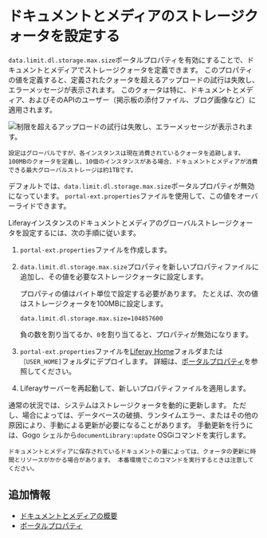 # ドキュメントとメディアのストレージクォータを設定する

`data.limit.dl.storage.max.size`ポータルプロパティを有効にすることで、ドキュメントとメディアでストレージクォータを定義できます。 このプロパティの値を定義すると、定義されたクォータを超えるアップロードの試行は失敗し、エラーメッセージが表示されます。 このクォータは特に、ドキュメントとメディア、およびそのAPIのユーザー（掲示板の添付ファイル、ブログ画像など）に適用されます。

![制限を超えるアップロードの試行は失敗し、エラーメッセージが表示されます。](./setting-storage-quotas-for-documents-and-media/images/01.png)

```{important}
設定はグローバルですが、各インスタンスは現在消費されているクォータを追跡します。 100MBのクォータを定義し、10個のインスタンスがある場合、ドキュメントとメディアが消費できる最大グローバルストレージは約1TBです。
```

デフォルトでは、`data.limit.dl.storage.max.size`ポータルプロパティが無効になっています。 `portal-ext.properties`ファイルを使用して、この値をオーバーライドできます。

Liferayインスタンスのドキュメントとメディアのグローバルストレージクォータを設定するには、次の手順に従います。

1. `portal-ext.properties`ファイルを作成します。

1. `data.limit.dl.storage.max.size`プロパティを新しいプロパティファイルに追加し、その値を必要なストレージクォータに設定します。

   プロパティの値はバイト単位で設定する必要があります。 たとえば、次の値はストレージクォータを100MBに設定します。

   ```properties
   data.limit.dl.storage.max.size=104857600
   ```

   負の数を割り当てるか、`0`を割り当てると、プロパティが無効になります。

1. `portal-ext.properties`ファイルを[Liferay Home](../../../installation-and-upgrades/reference/liferay-home.md)フォルダまたは`［USER_HOME]`フォルダにデプロイします。 詳細は、[ポータルプロパティ](../../../installation-and-upgrades/reference/portal-properties.md)を参照してください。

1. Liferayサーバーを再起動して、新しいプロパティファイルを適用します。

通常の状況では、システムはストレージクォータを動的に更新します。 ただし、場合によっては、データベースの破損、ランタイムエラー、またはその他の原因により、手動による更新が必要になることがあります。 手動更新を行うには、Gogo シェルから`documentLibrary:update` OSGiコマンドを実行します。

```{warning}
ドキュメントとメディアに保存されているドキュメントの量によっては、クォータの更新に時間とリソースがかかる場合があります。 本番環境でこのコマンドを実行するときは注意してください。
```

## 追加情報

* [ドキュメントとメディアの概要](../documents-and-media-overview.md)
* [ポータルプロパティ](../../../installation-and-upgrades/reference/portal-properties.md)
